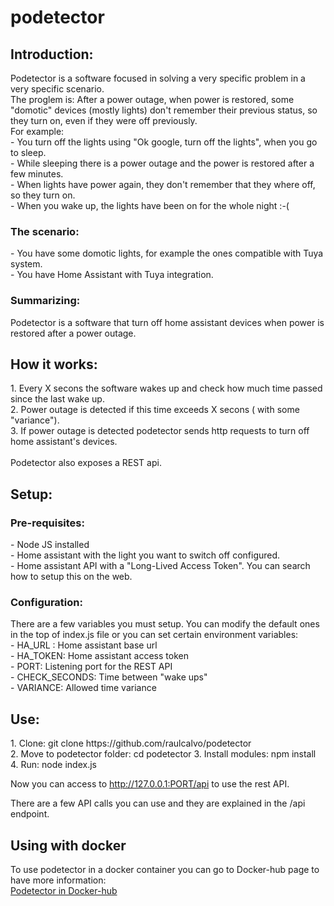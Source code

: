 # podetector

<h2>Introduction:</h2>
Podetector is a software focused in solving a very specific problem in a very specific scenario.<br>
The proglem is: After a power outage, when power is restored, some "domotic" devices (mostly lights) don't remember their  previous status, so they turn on, even if they were off previously.<br>
For example:<br>
- You turn off the lights using "Ok google, turn off the lights", when you go to sleep.<br>
- While sleeping there is a power outage and the power is restored after a few minutes.<br>
- When lights have power again, they don't remember that they where off, so they turn on.<br>
- When you wake up, the lights have been on for the whole night :-(<br>

<h3>The scenario:</h3>
- You have some domotic lights, for example the ones compatible with Tuya system.<br>
- You have Home Assistant with Tuya integration.<br>

<h3>Summarizing:</h3>
Podetector is a software that turn off home assistant devices when power is restored after a power outage.<br>

<h2>How it works:</h2>
1. Every X secons the software wakes up and check how much time passed since the last wake up.<br>
2. Power outage is detected if this time exceeds X secons ( with some "variance").<br>
3. If power outage is detected podetector sends http requests to turn off home assistant's devices.<br>
<br>
Podetector also exposes a REST api.<br>

<h2>Setup:</h2>
<h3>Pre-requisites:</h3>
- Node JS installed<br>
- Home assistant with the light you want to switch off configured.<br>
- Home assistant API with a "Long-Lived Access Token". You can search how to setup this on the web.<br>
<h3>Configuration:</h3>
There are a few variables you must setup. You can modify the default ones in the top of index.js file or you can set certain environment variables:<br>
- HA_URL : Home assistant base url<br>
- HA_TOKEN: Home assistant access token<br>
- PORT: Listening port for the REST API<br>
- CHECK_SECONDS: Time between "wake ups"<br>
- VARIANCE: Allowed time variance<br>

<h2>Use:</h2>
1. Clone: git clone https://github.com/raulcalvo/podetector<br>
2. Move to podetector folder: cd podetector
3. Install modules: npm install<br>
4. Run: node index.js<br>

Now you can access to http://127.0.0.1:PORT/api to use the rest API.<br>

There are a few API calls you can use and they are explained in the /api endpoint.

<h2>Using with docker</h2>
To use podetector in a docker container you can go to Docker-hub page to have more information:<br>
<a href="https://hub.docker.com/r/raulcalvo/podetector">Podetector in Docker-hub</a>
